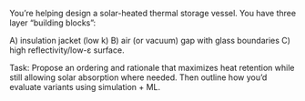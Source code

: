 You’re helping design a solar-heated thermal storage vessel. You have three layer “building blocks”:

A) insulation jacket (low k)
B) air (or vacuum) gap with glass boundaries
C) high reflectivity/low-ε surface.

Task: Propose an ordering and rationale that maximizes heat retention while still allowing solar absorption where needed.
Then outline how you’d evaluate variants using simulation + ML.
